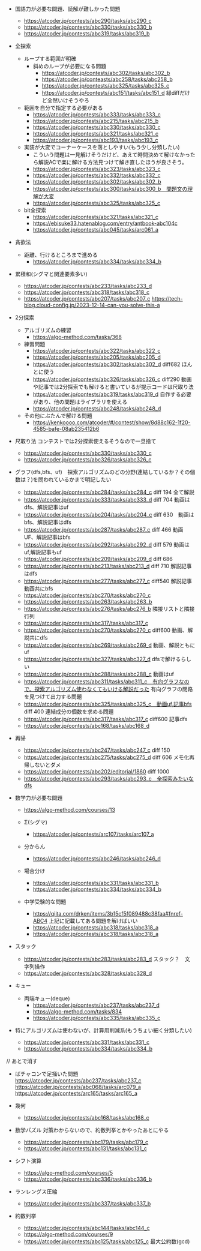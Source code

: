 - 国語力が必要な問題、読解が難しかった問題
    - https://atcoder.jp/contests/abc290/tasks/abc290_c
    - https://atcoder.jp/contests/abc330/tasks/abc330_b
    - https://atcoder.jp/contests/abc319/tasks/abc319_b

- 全探索
    - ループする範囲が明確
        - 斜めのループが必要になる問題
            -  https://atcoder.jp/contests/abc302/tasks/abc302_b
            -  https://atcoder.jp/conteasts/abc258/tasks/abc258_b
            - https://atcoder.jp/contests/abc325/tasks/abc325_c
            - https://atcoder.jp/contests/abc151/tasks/abc151_d 緑diffだけど全然いけそうやろ
    - 範囲を自分で指定する必要がある
        - https://atcoder.jp/contests/abc333/tasks/abc333_c        
        - https://atcoder.jp/contests/abc215/tasks/abc215_b
        - https://atcoder.jp/contests/abc330/tasks/abc330_c
        - https://atcoder.jp/contests/abc321/tasks/abc321_c
        - https://atcoder.jp/contests/abc193/tasks/abc193_c
    - 実装が大変でコーナーケースを落としやすい(もう少し分類したい)
        - こういう問題は一見解けそうだけど、あえて時間決めて解けなかったら解説ACで楽に解ける方法見つけて解き直したほうが良さそう。
        - https://atcoder.jp/contests/abc323/tasks/abc323_c
        - https://atcoder.jp/contests/abc332/tasks/abc332_c
        - https://atcoder.jp/contests/abc302/tasks/abc302_b
        - https://atcoder.jp/contests/abc300/tasks/abc300_b　問題文の理解が大変 
        - https://atcoder.jp/contests/abc325/tasks/abc325_c
    - bit全探索
        - https://atcoder.jp/contests/abc321/tasks/abc321_c
        - https://ebisuke33.hatenablog.com/entry/antbook-abc104c
        - https://atcoder.jp/contests/abc045/tasks/arc061_a

- 貪欲法
    - 距離、行けるところまで進める
        - https://atcoder.jp/contests/abc334/tasks/abc334_b

- 累積和(シグマと関連要素多い)
    - https://atcoder.jp/contests/abc233/tasks/abc233_d
    - https://atcoder.jp/contests/abc318/tasks/abc318_c
    - https://atcoder.jp/contests/abc207/tasks/abc207_c
       https://tech-blog.cloud-config.jp/2023-12-14-can-you-solve-this-a

- 2分探索
    - アルゴリズムの練習
        - https://algo-method.com/tasks/368
    -  練習問題
        -  https://atcoder.jp/contests/abc322/tasks/abc322_c
        -  https://atcoder.jp/contests/abc205/tasks/abc205_d
        -  https://atcoder.jp/contests/abc302/tasks/abc302_d diff682 ほんとに使う
        - https://atcoder.jp/contests/abc326/tasks/abc326_c diff290 動画や記事では2分探索でも解けると書いているが提示コードは尺取り法
        - https://atcoder.jp/contests/abc319/tasks/abc319_d 自作する必要があり、他の問題はライブラリを使える
        - https://atcoder.jp/contests/abc248/tasks/abc248_d
    - その他にぶたんで解ける問題
        - https://kenkoooo.com/atcoder/#/contest/show/8d88c162-1f20-4585-bafe-08ab235412b6

- 尺取り法 コンテストでは2分探索使えるそうなので一旦捨て
    - https://atcoder.jp/contests/abc330/tasks/abc330_c
    - https://atcoder.jp/contests/abc326/tasks/abc326_c


- グラフ(dfs,bfs、uf)　探索アルゴリズムのどの分野(連結しているか？その個数は？)を問われているかまで明記したい
    - https://atcoder.jp/contests/abc284/tasks/abc284_c diff 194 全て解説
    - https://atcoder.jp/contests/abc333/tasks/abc333_d diff 704 動画はdfs、解説記事はuf
    - https://atcoder.jp/contests/abc204/tasks/abc204_c diff 630　動画はbfs、解説記事はdfs
    - https://atcoder.jp/contests/abc287/tasks/abc287_c diff 466 動画 UF、解説記事はbfs
    - https://atcoder.jp/contests/abc292/tasks/abc292_d diff 579 動画はuf,解説記事もuf
    - https://atcoder.jp/contests/abc209/tasks/abc209_d diff 686
    - https://atcoder.jp/contests/abc213/tasks/abc213_d diff 710 解説記事はdfs
    - https://atcoder.jp/contests/abc277/tasks/abc277_c diff540 解説記事動画共にbfs
    - https://atcoder.jp/contests/abc270/tasks/abc270_c
    - https://atcoder.jp/contests/abc263/tasks/abc263_b
    - https://atcoder.jp/contests/abc276/tasks/abc276_b 隣接リストと隣接行列
    - https://atcoder.jp/contests/abc317/tasks/abc317_c
    - https://atcoder.jp/contests/abc270/tasks/abc270_c diff600 動画、解説共にdfs
    - https://atcoder.jp/contests/abc269/tasks/abc269_d 動画、解説ともにuf
    - https://atcoder.jp/contests/abc327/tasks/abc327_d dfsで解けるらしい
    - https://atcoder.jp/contests/abc288/tasks/abc288_c 動画はuf
    - https://atcoder.jp/contests/abc311/tasks/abc311_c　有向グラフなので、探索アルゴリズム使わなくてもいける解説だった
        有向グラフの閉路を見つけて出力する問題
    - https://atcoder.jp/contests/abc325/tasks/abc325_c　動画uf,記事bfs diff 400
        連結成分の個数を求める問題
    - https://atcoder.jp/contests/abc317/tasks/abc317_c diff600 記事dfs
    - https://atcoder.jp/contests/abc168/tasks/abc168_d


- 再帰
    - https://atcoder.jp/contests/abc247/tasks/abc247_c diff 150
    - https://atcoder.jp/contests/abc275/tasks/abc275_d diff 606 メモ化再帰しないとダメ
    - https://atcoder.jp/contests/abc202/editorial/1860 diff 1000 
    - https://atcoder.jp/contests/abc293/tasks/abc293_c　全探索みたいなdfs

- 数学力が必要な問題
    - https://algo-method.com/courses/13 
    - Σ(シグマ)
        -  https://atcoder.jp/contests/arc107/tasks/arc107_a
    - 分からん
        - https://atcoder.jp/contests/abc246/tasks/abc246_d
    - 場合分け
        - https://atcoder.jp/contests/abc331/tasks/abc331_b
        - https://atcoder.jp/contests/abc334/tasks/abc334_b
    
    - 中学受験的な問題
        - https://qiita.com/drken/items/3b15cf5f089488c38faa#fnref-ABC4
            上記に記載してある問題を解けばいい
        - https://atcoder.jp/contests/abc318/tasks/abc318_a
        - https://atcoder.jp/contests/abc318/tasks/abc318_a

- スタック
    - https://atcoder.jp/contests/abc283/tasks/abc283_d スタック？　文字列操作
    - https://atcoder.jp/contests/abc328/tasks/abc328_d

- キュー
    - 両端キュー(deque)
        - https://atcoder.jp/contests/abc237/tasks/abc237_d
        - https://algo-method.com/tasks/834
        - https://atcoder.jp/contests/abc335/tasks/abc335_c

- 特にアルゴリズムは使わないが、計算用削減系(もうちょい細く分類したい)
    - https://atcoder.jp/contests/abc331/tasks/abc331_c
    - https://atcoder.jp/contests/abc334/tasks/abc334_b

// あとで消す
- ばチャコンで足掻いた問題
https://atcoder.jp/contests/abc237/tasks/abc237_c
https://atcoder.jp/contests/abc068/tasks/arc079_a
https://atcoder.jp/contests/arc165/tasks/arc165_a

- 幾何
    - https://atcoder.jp/contests/abc168/tasks/abc168_c

- 数学パズル 対策わからないので、約数列挙とかやったあとにやる
    - https://atcoder.jp/contests/abc179/tasks/abc179_c
    - https://atcoder.jp/contests/abc131/tasks/abc131_c

- シフト演算
    - https://algo-method.com/courses/5
    - https://atcoder.jp/contests/abc336/tasks/abc336_b

- ランレングス圧縮
    - https://atcoder.jp/contests/abc337/tasks/abc337_b

- 約数列挙
    - https://atcoder.jp/contests/abc144/tasks/abc144_c
    - https://algo-method.com/courses/9
    - https://atcoder.jp/contests/abc125/tasks/abc125_c 最大公約数(gcd)
